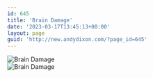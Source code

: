 ```yaml
---
id: 645
title: 'Brain Damage'
date: '2023-03-17T13:45:13+00:00'
layout: page
guid: 'http://new.andydixon.com/?page_id=645'
---
```


![Brain Damage](https://i0.wp.com/assets.g8x2.ldn.idrivee2-23.com/posters/Brain%20Damage%2001.jpg?w=1200&ssl=1 "Brain Damage")  
![Brain Damage](https://i0.wp.com/assets.g8x2.ldn.idrivee2-23.com/posters/Brain%20Damage%2002.jpg?w=1200&ssl=1 "Brain Damage")